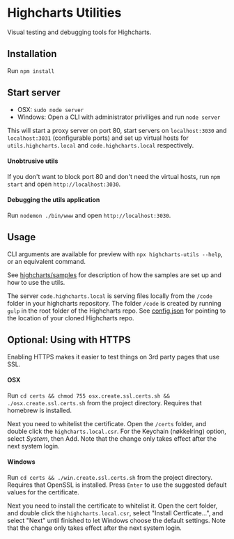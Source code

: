 # Highcharts Utilities

Visual testing and debugging tools for Highcharts.

## Installation

Run `npm install`

## Start server

- OSX: `sudo node server`
- Windows: Open a CLI with administrator priviliges and run `node server`

This will start a proxy server on port 80, start servers on `localhost:3030` and
`localhost:3031` (configurable ports) and set up virtual hosts for
`utils.highcharts.local` and `code.highcharts.local` respectively.

#### Unobtrusive utils

If you don't want to block port 80 and don't need the virtual hosts, run
`npm start` and open `http://localhost:3030`.

#### Debugging the utils application

Run `nodemon ./bin/www` and open `http://localhost:3030`.

## Usage

CLI arguments are available for preview with `npx highcharts-utils --help`, or an equivalent command.

See [highcharts/samples](https://github.com/highcharts/highcharts/tree/master/samples)
for description of how the samples are set up and how to use the utils.

The server `code.highcharts.local` is serving files locally from the `/code` folder in your highcharts repository. The folder `/code` is created by running `gulp` in the root folder of the Highcharts repo. See [config.json](config.json) for pointing to the location of your cloned Highcharts repo.

## Optional: Using with HTTPS

Enabling HTTPS makes it easier to test things on 3rd party pages that use SSL.

#### OSX

Run `cd certs && chmod 755 osx.create.ssl.certs.sh && ./osx.create.ssl.certs.sh` from the project directory. Requires that homebrew is installed.

Next you need to whitelist the certificate. Open the `/certs` folder, and double click the `highcharts.local.csr`. For the Keychain (nøkkelring) option, select _System_, then Add. Note that the change only takes effect after the next system login.

#### Windows

Run `cd certs && ./win.create.ssl.certs.sh` from the project directory. Requires that OpenSSL is installed.
Press `Enter` to use the suggested default values for the certificate.

Next you need to install the certificate to whitelist it. Open the cert folder, and double click the `highcharts.local.csr`, select "Install Certficate...", and select "Next" until finished to let Windows choose the default settings.
Note that the change only takes effect after the next system login.
